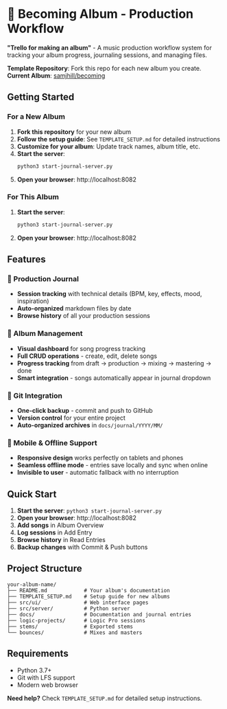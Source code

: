 # 🎵 Becoming Album - Production Workflow

**"Trello for making an album"** - A music production workflow system for tracking your album progress, journaling sessions, and managing files.

**Template Repository**: Fork this repo for each new album you create.  
**Current Album**: [samjhill/becoming](https://github.com/samjhill/becoming)

## Getting Started

### For a New Album
1. **Fork this repository** for your new album
2. **Follow the setup guide**: See `TEMPLATE_SETUP.md` for detailed instructions
3. **Customize for your album**: Update track names, album title, etc.
4. **Start the server**:
   ```bash
   python3 start-journal-server.py
   ```
5. **Open your browser**: http://localhost:8082

### For This Album
1. **Start the server**:
   ```bash
   python3 start-journal-server.py
   ```
2. **Open your browser**: http://localhost:8082

## Features

### 📝 Production Journal
- **Session tracking** with technical details (BPM, key, effects, mood, inspiration)
- **Auto-organized** markdown files by date
- **Browse history** of all your production sessions

### 🎵 Album Management  
- **Visual dashboard** for song progress tracking
- **Full CRUD operations** - create, edit, delete songs
- **Progress tracking** from draft → production → mixing → mastering → done
- **Smart integration** - songs automatically appear in journal dropdown

### 💾 Git Integration
- **One-click backup** - commit and push to GitHub
- **Version control** for your entire project
- **Auto-organized archives** in `docs/journal/YYYY/MM/`

### 📱 Mobile & Offline Support
- **Responsive design** works perfectly on tablets and phones
- **Seamless offline mode** - entries save locally and sync when online
- **Invisible to user** - automatic fallback with no interruption

## Quick Start

1. **Start the server**: `python3 start-journal-server.py`
2. **Open your browser**: http://localhost:8082
3. **Add songs** in Album Overview
4. **Log sessions** in Add Entry  
5. **Browse history** in Read Entries
6. **Backup changes** with Commit & Push buttons

## Project Structure

```
your-album-name/
├── README.md            # Your album's documentation
├── TEMPLATE_SETUP.md    # Setup guide for new albums
├── src/ui/              # Web interface pages
├── src/server/          # Python server
├── docs/                # Documentation and journal entries
├── logic-projects/      # Logic Pro sessions
├── stems/               # Exported stems
└── bounces/             # Mixes and masters
```

## Requirements

- Python 3.7+
- Git with LFS support
- Modern web browser

**Need help?** Check `TEMPLATE_SETUP.md` for detailed setup instructions.